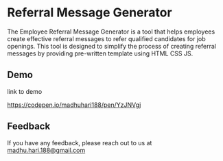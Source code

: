 
# Referral Message Generator

The Employee Referral Message Generator is a tool that helps employees create effective referral messages to refer qualified candidates for job openings. This tool is designed to simplify the process of creating referral messages by providing pre-written template using HTML CSS JS.
## Demo

link to demo

https://codepen.io/madhuhari188/pen/YzJNVgj
## Feedback

If you have any feedback, please reach out to us at madhu.hari.188@gmail.com


